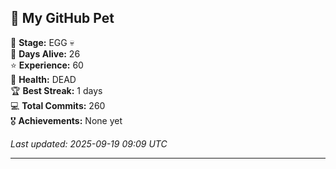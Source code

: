 ## 🐾 My GitHub Pet

🥚 **Stage:** EGG 💀  
📅 **Days Alive:** 26  
⭐ **Experience:** 60  
💓 **Health:** DEAD  
🏆 **Best Streak:** 1 days  
💻 **Total Commits:** 260  
🎖️ **Achievements:** None yet  

*Last updated: 2025-09-19 09:09 UTC*

---

